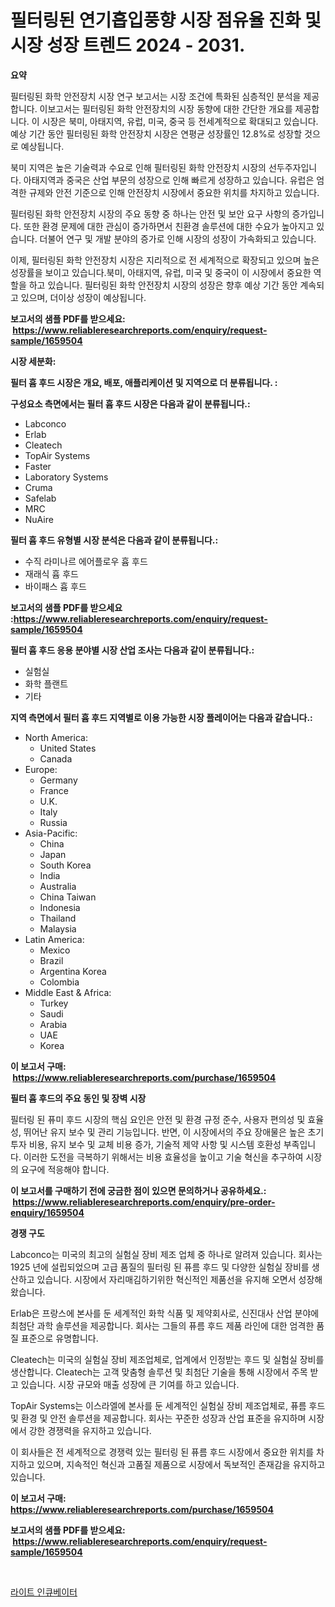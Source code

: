 <p><h1>필터링된 연기흡입풍향 시장 점유율 진화 및 시장 성장 트렌드 2024 - 2031.</h1></p><p><strong>요약</strong></p>
<p><p>필터링된 화학 안전장치 시장 연구 보고서는 시장 조건에 특화된 심층적인 분석을 제공합니다. 이보고서는 필터링된 화학 안전장치의 시장 동향에 대한 간단한 개요를 제공합니다. 이 시장은 북미, 아태지역, 유럽, 미국, 중국 등 전세계적으로 확대되고 있습니다. 예상 기간 동안 필터링된 화학 안전장치 시장은 연평균 성장률인 12.8%로 성장할 것으로 예상됩니다.</p><p>북미 지역은 높은 기술력과 수요로 인해 필터링된 화학 안전장치 시장의 선두주자입니다. 아태지역과 중국은 산업 부문의 성장으로 인해 빠르게 성장하고 있습니다. 유럽은 엄격한 규제와 안전 기준으로 인해 안전장치 시장에서 중요한 위치를 차지하고 있습니다.</p><p>필터링된 화학 안전장치 시장의 주요 동향 중 하나는 안전 및 보안 요구 사항의 증가입니다. 또한 환경 문제에 대한 관심이 증가하면서 친환경 솔루션에 대한 수요가 높아지고 있습니다. 더불어 연구 및 개발 분야의 증가로 인해 시장의 성장이 가속화되고 있습니다.</p><p>이제, 필터링된 화학 안전장치 시장은 지리적으로 전 세계적으로 확장되고 있으며 높은 성장률을 보이고 있습니다.북미, 아태지역, 유럽, 미국 및 중국이 이 시장에서 중요한 역할을 하고 있습니다. 필터링된 화학 안전장치 시장의 성장은 향후 예상 기간 동안 계속되고 있으며, 더이상 성장이 예상됩니다.</p></p>
<p><strong>보고서의 샘플 PDF를 받으세요: &nbsp;<a href="https://www.reliableresearchreports.com/enquiry/request-sample/1659504">https://www.reliableresearchreports.com/enquiry/request-sample/1659504</a></strong></p>
<p><strong>시장 세분화:</strong></p>
<p><strong> 필터 흄 후드 시장은 개요, 배포, 애플리케이션 및 지역으로 더 분류됩니다. :</strong></p>
<p><strong>구성요소 측면에서는 필터 흄 후드 시장은 다음과 같이 분류됩니다.:</strong></p>
<p><ul><li>Labconco</li><li>Erlab</li><li>Cleatech</li><li>TopAir Systems</li><li>Faster</li><li>Laboratory Systems</li><li>Cruma</li><li>Safelab</li><li>MRC</li><li>NuAire</li></ul></p>
<p><strong> 필터 흄 후드 유형별 시장 분석은 다음과 같이 분류됩니다.:</strong></p>
<p><ul><li>수직 라미나르 에어플로우 흄 후드</li><li>재래식 흄 후드</li><li>바이패스 흄 후드</li></ul></p>
<p><strong>보고서의 샘플 PDF를 받으세요 :<a href="https://www.reliableresearchreports.com/enquiry/request-sample/1659504">https://www.reliableresearchreports.com/enquiry/request-sample/1659504</a></strong></p>
<p><strong> 필터 흄 후드 응용 분야별 시장 산업 조사는 다음과 같이 분류됩니다.:</strong></p>
<p><ul><li>실험실</li><li>화학 플랜트</li><li>기타</li></ul></p>
<p><strong>지역 측면에서 필터 흄 후드 지역별로 이용 가능한 시장 플레이어는 다음과 같습니다.:</strong></p>
<p><ul>
    <li>
        North America:
        <ul>
            <li>United States</li>
            <li>Canada</li>
        </ul>
    </li>
    <li>
        Europe:
        <ul>
            <li>Germany</li>
            <li>France</li>
            <li>U.K.</li>
            <li>Italy</li>
            <li>Russia</li>
        </ul>
    </li>
    <li>
        Asia-Pacific:
        <ul>
            <li>China</li>
            <li>Japan</li>
            <li>South Korea</li>
            <li>India</li>
            <li>Australia</li>
            <li>China Taiwan</li>
            <li>Indonesia</li>
            <li>Thailand</li>
            <li>Malaysia</li>
        </ul>
    </li>
    <li>
        Latin America:
        <ul>
            <li>Mexico</li>
            <li>Brazil</li>
            <li>Argentina Korea</li>
            <li>Colombia</li>
        </ul>
    </li>
    <li>
        Middle East & Africa:
        <ul>
            <li>Turkey</li>
            <li>Saudi</li>
            <li>Arabia</li>
            <li>UAE</li>
            <li>Korea</li>
        </ul>
    </li>
    </ul></p>
<p><strong>이 보고서 구매: &nbsp;<a href="https://www.reliableresearchreports.com/purchase/1659504">https://www.reliableresearchreports.com/purchase/1659504</a></strong></p>
<p><strong>필터 흄 후드의 주요 동인 및 장벽 시장</strong></p>
<p><p>필터링 된 퓨미 후드 시장의 핵심 요인은 안전 및 환경 규정 준수, 사용자 편의성 및 효율성, 뛰어난 유지 보수 및 관리 기능입니다. 반면, 이 시장에서의 주요 장애물은 높은 초기 투자 비용, 유지 보수 및 교체 비용 증가, 기술적 제약 사항 및 시스템 호환성 부족입니다. 이러한 도전을 극복하기 위해서는 비용 효율성을 높이고 기술 혁신을 추구하여 시장의 요구에 적응해야 합니다.</p></p>
<p><strong>이 보고서를 구매하기 전에 궁금한 점이 있으면 문의하거나 공유하세요.: &nbsp;<a href="https://www.reliableresearchreports.com/enquiry/pre-order-enquiry/1659504">https://www.reliableresearchreports.com/enquiry/pre-order-enquiry/1659504</a></strong></p>
<p><strong>경쟁 구도</strong></p>
<p><p>Labconco는 미국의 최고의 실험실 장비 제조 업체 중 하나로 알려져 있습니다. 회사는 1925 년에 설립되었으며 고급 품질의 필터링 된 퓨름 후드 및 다양한 실험실 장비를 생산하고 있습니다. 시장에서 자리매김하기위한 혁신적인 제품선을 유지해 오면서 성장해 왔습니다.</p><p>Erlab은 프랑스에 본사를 둔 세계적인 화학 식품 및 제약회사로, 신진대사 산업 분야에 최첨단 과학 솔루션을 제공합니다. 회사는 그들의 퓨름 후드 제품 라인에 대한 엄격한 품질 표준으로 유명합니다.</p><p>Cleatech는 미국의 실험실 장비 제조업체로, 업계에서 인정받는 후드 및 실험실 장비를 생산합니다. Cleatech는 고객 맞춤형 솔루션 및 최첨단 기술을 통해 시장에서 주목 받고 있습니다. 시장 규모와 매출 성장에 큰 기여를 하고 있습니다.</p><p>TopAir Systems는 이스라엘에 본사를 둔 세계적인 실험실 장비 제조업체로, 퓨름 후드 및 환경 및 안전 솔루션을 제공합니다. 회사는 꾸준한 성장과 산업 표준을 유지하며 시장에서 강한 경쟁력을 유지하고 있습니다.</p><p>이 회사들은 전 세계적으로 경쟁력 있는 필터링 된 퓨름 후드 시장에서 중요한 위치를 차지하고 있으며, 지속적인 혁신과 고품질 제품으로 시장에서 독보적인 존재감을 유지하고 있습니다.</p></p>
<p><strong>이 보고서 구매: &nbsp; <a href="https://www.reliableresearchreports.com/purchase/1659504">https://www.reliableresearchreports.com/purchase/1659504</a></strong></p>
<p><strong>보고서의 샘플 PDF를 받으세요: &nbsp;<a href="https://www.reliableresearchreports.com/enquiry/request-sample/1659504">https://www.reliableresearchreports.com/enquiry/request-sample/1659504</a></strong><strong></strong></p>
<p>&nbsp;</p>
<p><p><a href="https://github.com/idcefvhkdut6/Market-Research-Report-List-1/blob/main/610898412683.md">라이트 인큐베이터</a></p></p>